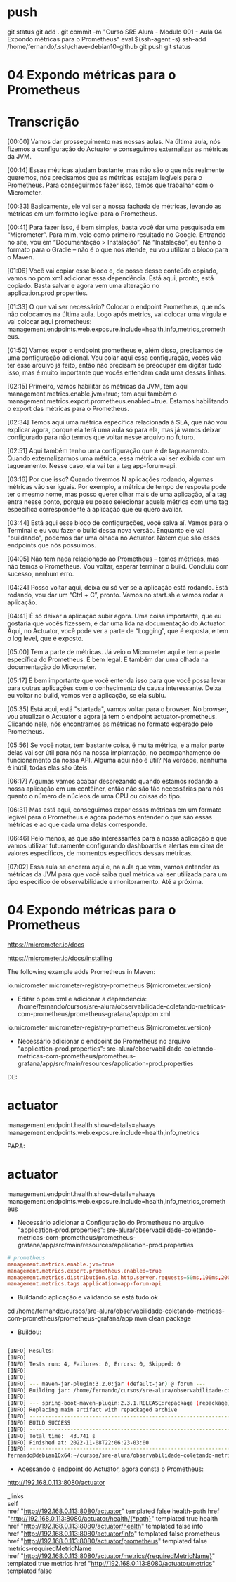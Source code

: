 
# ##############################################################################################################################################################
# ##############################################################################################################################################################
# ##############################################################################################################################################################
# ##############################################################################################################################################################
# push

git status
git add .
git commit -m "Curso SRE Alura - Modulo 001 - Aula 04 Expondo métricas para o Prometheus"
eval $(ssh-agent -s)
ssh-add /home/fernando/.ssh/chave-debian10-github
git push
git status




# ##############################################################################################################################################################
# ##############################################################################################################################################################
# ##############################################################################################################################################################
# ##############################################################################################################################################################
# 04 Expondo métricas para o Prometheus




# ##############################################################################################################################################################
# ##############################################################################################################################################################
# ##############################################################################################################################################################
# ##############################################################################################################################################################
# Transcrição

[00:00] Vamos dar prosseguimento nas nossas aulas. Na última aula, nós fizemos a configuração do Actuator e conseguimos externalizar as métricas da JVM.

[00:14] Essas métricas ajudam bastante, mas não são o que nós realmente queremos, nós precisamos que as métricas estejam legíveis para o Prometheus. Para conseguirmos fazer isso, temos que trabalhar com o Micrometer.

[00:33] Basicamente, ele vai ser a nossa fachada de métricas, levando as métricas em um formato legível para o Prometheus.

[00:41] Para fazer isso, é bem simples, basta você dar uma pesquisada em “Micrometer”. Para mim, veio como primeiro resultado no Google. Entrando no site, vou em “Documentação > Instalação”. Na “Instalação”, eu tenho o formato para o Gradle – não é o que nos atende, eu vou utilizar o bloco para o Maven.

[01:06] Você vai copiar esse bloco e, de posse desse conteúdo copiado, vamos no pom.xml adicionar essa dependência. Está aqui, pronto, está copiado. Basta salvar e agora vem uma alteração no application.prod.properties.

[01:33] O que vai ser necessário? Colocar o endpoint Prometheus, que nós não colocamos na última aula. Logo após metrics, vai colocar uma vírgula e vai colocar aqui prometheus: management.endpoints.web.exposure.include=health,info,metrics,prometheus.

[01:50] Vamos expor o endpoint prometheus e, além disso, precisamos de uma configuração adicional. Vou colar aqui essa configuração, vocês vão ter esse arquivo já feito, então não precisam se preocupar em digitar tudo isso, mas é muito importante que vocês entendam cada uma dessas linhas.

[02:15] Primeiro, vamos habilitar as métricas da JVM, tem aqui management.metrics.enable.jvm=true; tem aqui também o management.metrics.export.prometheus.enabled=true. Estamos habilitando o export das métricas para o Prometheus.

[02:34] Temos aqui uma métrica específica relacionada à SLA, que não vou explicar agora, porque ela terá uma aula só para ela, mas já vamos deixar configurado para não termos que voltar nesse arquivo no futuro.

[02:51] Aqui também tenho uma configuração que é de tagueamento. Quando externalizarmos uma métrica, essa métrica vai ser exibida com um tagueamento. Nesse caso, ela vai ter a tag app-forum-api.

[03:16] Por que isso? Quando tivermos N aplicações rodando, algumas métricas vão ser iguais. Por exemplo, a métrica de tempo de resposta pode ter o mesmo nome, mas posso querer olhar mais de uma aplicação, aí a tag entra nesse ponto, porque eu posso selecionar aquela métrica com uma tag específica correspondente à aplicação que eu quero avaliar.

[03:44] Está aqui esse bloco de configurações, você salva aí. Vamos para o Terminal e eu vou fazer o build dessa nova versão. Enquanto ele vai "buildando", podemos dar uma olhada no Actuator. Notem que são esses endpoints que nós possuímos.

[04:05] Não tem nada relacionado ao Prometheus – temos métricas, mas não temos o Prometheus. Vou voltar, esperar terminar o build. Concluiu com sucesso, nenhum erro.

[04:24] Posso voltar aqui, deixa eu só ver se a aplicação está rodando. Está rodando, vou dar um “Ctrl + C”, pronto. Vamos no start.sh e vamos rodar a aplicação.

[04:41] É só deixar a aplicação subir agora. Uma coisa importante, que eu gostaria que vocês fizessem, é dar uma lida na documentação do Actuator. Aqui, no Actuator, você pode ver a parte de “Logging”, que é exposta, e tem o log level, que é exposto.

[05:00] Tem a parte de métricas. Já veio o Micrometer aqui e tem a parte específica do Prometheus. É bem legal. E também dar uma olhada na documentação do Micrometer.

[05:17] É bem importante que você entenda isso para que você possa levar para outras aplicações com o conhecimento de causa interessante. Deixa eu voltar no build, vamos ver a aplicação, se ela subiu.

[05:35] Está aqui, está "startada", vamos voltar para o browser. No browser, vou atualizar o Actuator e agora já tem o endpoint actuator-prometheus. Clicando nele, nós encontramos as métricas no formato esperado pelo Prometheus.

[05:56] Se você notar, tem bastante coisa, é muita métrica, e a maior parte delas vai ser útil para nós na nossa implantação, no acompanhamento do funcionamento da nossa API. Alguma aqui não é útil? Na verdade, nenhuma é inútil, todas elas são úteis.

[06:17] Algumas vamos acabar desprezando quando estamos rodando a nossa aplicação em um contêiner, então não são tão necessárias para nós quanto o número de núcleos de uma CPU ou coisas do tipo.

[06:31] Mas está aqui, conseguimos expor essas métricas em um formato legível para o Prometheus e agora podemos entender o que são essas métricas e ao que cada uma delas corresponde.

[06:46] Pelo menos, as que são interessantes para a nossa aplicação e que vamos utilizar futuramente configurando dashboards e alertas em cima de valores específicos, de momentos específicos dessas métricas.

[07:02] Essa aula se encerra aqui e, na aula que vem, vamos entender as métricas da JVM para que você saiba qual métrica vai ser utilizada para um tipo específico de observabilidade e monitoramento. Até a próxima.





# ##############################################################################################################################################################
# ##############################################################################################################################################################
# ##############################################################################################################################################################
# ##############################################################################################################################################################
# 04 Expondo métricas para o Prometheus




https://micrometer.io/docs

https://micrometer.io/docs/installing




The following example adds Prometheus in Maven:

<dependency>
  <groupId>io.micrometer</groupId>
  <artifactId>micrometer-registry-prometheus</artifactId>
  <version>${micrometer.version}</version>
</dependency>



- Editar o pom.xml e adicionar a dependencia:
/home/fernando/cursos/sre-alura/observabilidade-coletando-metricas-com-prometheus/prometheus-grafana/app/pom.xml

<dependency>
  <groupId>io.micrometer</groupId>
  <artifactId>micrometer-registry-prometheus</artifactId>
  <version>${micrometer.version}</version>
</dependency>




- Necessário adicionar o endpoint do Prometheus no arquivo "application-prod.properties":
sre-alura/observabilidade-coletando-metricas-com-prometheus/prometheus-grafana/app/src/main/resources/application-prod.properties

DE:

# actuator
management.endpoint.health.show-details=always
management.endpoints.web.exposure.include=health,info,metrics

PARA:

# actuator
management.endpoint.health.show-details=always
management.endpoints.web.exposure.include=health,info,metrics,prometheus






- Necessário adicionar a Configuração do Prometheus no arquivo "application-prod.properties":
sre-alura/observabilidade-coletando-metricas-com-prometheus/prometheus-grafana/app/src/main/resources/application-prod.properties
~~~~conf
# prometheus
management.metrics.enable.jvm=true
management.metrics.export.prometheus.enabled=true
management.metrics.distribution.sla.http.server.requests=50ms,100ms,200ms,300ms
management.metrics.tags.application=app-forum-api
~~~~




- Buildando aplicação e validando se está tudo ok

cd /home/fernando/cursos/sre-alura/observabilidade-coletando-metricas-com-prometheus/prometheus-grafana/app
mvn clean package


- Buildou:

~~~~bash

[INFO] Results:
[INFO]
[INFO] Tests run: 4, Failures: 0, Errors: 0, Skipped: 0
[INFO]
[INFO]
[INFO] --- maven-jar-plugin:3.2.0:jar (default-jar) @ forum ---
[INFO] Building jar: /home/fernando/cursos/sre-alura/observabilidade-coletando-metricas-com-prometheus/prometheus-grafana/app/target/forum.jar
[INFO]
[INFO] --- spring-boot-maven-plugin:2.3.1.RELEASE:repackage (repackage) @ forum ---
[INFO] Replacing main artifact with repackaged archive
[INFO] ------------------------------------------------------------------------
[INFO] BUILD SUCCESS
[INFO] ------------------------------------------------------------------------
[INFO] Total time:  43.741 s
[INFO] Finished at: 2022-11-08T22:06:23-03:00
[INFO] ------------------------------------------------------------------------
fernando@debian10x64:~/cursos/sre-alura/observabilidade-coletando-metricas-com-prometheus/prometheus-grafana/app$

~~~~









- Acessando o endpoint do Actuator, agora consta o Prometheus:

<http://192.168.0.113:8080/actuator>
	
_links	
self	
href	"http://192.168.0.113:8080/actuator"
templated	false
health-path	
href	"http://192.168.0.113:8080/actuator/health/{*path}"
templated	true
health	
href	"http://192.168.0.113:8080/actuator/health"
templated	false
info	
href	"http://192.168.0.113:8080/actuator/info"
templated	false
prometheus	
href	"http://192.168.0.113:8080/actuator/prometheus"
templated	false
metrics-requiredMetricName	
href	"http://192.168.0.113:8080/actuator/metrics/{requiredMetricName}"
templated	true
metrics	
href	"http://192.168.0.113:8080/actuator/metrics"
templated	false